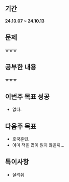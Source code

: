 ## 기간
**24.10.07 ~ 24.10.13**

## 문제
ㅠㅠㅠ

## 공부한 내용
ㅠㅠㅠ

## 이번주 목표 성공
- 없다.

## 다음주 목표
- 호국훈련.
- 아마 책을 많이 읽지 않을까...

## 특이사항
- 살려줘
